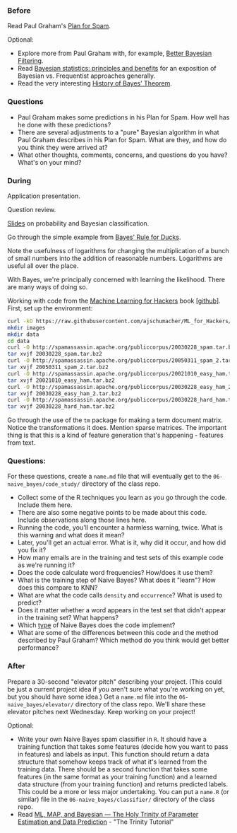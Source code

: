 ### Before

Read Paul Graham's [Plan for Spam](http://www.paulgraham.com/spam.html).

Optional:

 * Explore more from Paul Graham with, for example, [Better Bayesian Filtering](http://www.paulgraham.com/better.html).
 * Read [Bayesian statistics: principles and benefits](http://edepot.wur.nl/134085) for an exposition of Bayesian vs. Frequentist approaches generally.
 * Read the very interesting [History of Bayes' Theorem](http://lesswrong.com/lw/774/a_history_of_bayes_theorem/).


### Questions

 * Paul Graham makes some predictions in his Plan for Spam. How well has he done with these predictions?
 * There are several adjustments to a "pure" Bayesian algorithm in what Paul Graham describes in his Plan for Spam. What are they, and how do you think they were arrived at?
 * What other thoughts, comments, concerns, and questions do you have? What's on your mind?


### During

Application presentation.

Question review.

[Slides](slides.pdf) on probability and Bayesian classification.

Go through the simple example from [Bayes' Rule for Ducks](http://planspace.org/2014/02/23/bayes-rule-for-ducks/).

Note the usefulness of logarithms for changing the multiplication of a bunch of small numbers into the addition of reasonable numbers. Logarithms are useful all over the place.

With Bayes, we're principally concerned with learning the likelihood. There are many ways of doing so.

Working with code from the [Machine Learning for Hackers](http://shop.oreilly.com/product/0636920018483.do) book [[github]](https://github.com/johnmyleswhite/ML_for_Hackers). First, set up the environment:

```bash
curl -kO https://raw.githubusercontent.com/ajschumacher/ML_for_Hackers/master/03-Classification/email_classify.R
mkdir images
mkdir data
cd data
curl -O http://spamassassin.apache.org/publiccorpus/20030228_spam.tar.bz2
tar xvjf 20030228_spam.tar.bz2
curl -O http://spamassassin.apache.org/publiccorpus/20050311_spam_2.tar.bz2
tar xvjf 20050311_spam_2.tar.bz2
curl -O http://spamassassin.apache.org/publiccorpus/20021010_easy_ham.tar.bz2
tar xvjf 20021010_easy_ham.tar.bz2
curl -O http://spamassassin.apache.org/publiccorpus/20030228_easy_ham_2.tar.bz2
tar xvjf 20030228_easy_ham_2.tar.bz2
curl -O http://spamassassin.apache.org/publiccorpus/20030228_hard_ham.tar.bz2
tar xvjf 20030228_hard_ham.tar.bz2
```

Go through the use of the `tm` package for making a term document matrix. Notice the transformations it does. Mention sparse matrices. The important thing is that this is a kind of feature generation that's happening - features from text.


### Questions:

For these questions, create a `name.md` file that will eventually get to the `06-naive_bayes/code_study/` directory of the class repo.

 * Collect some of the R techniques you learn as you go through the code. Include them here.
 * There are also some negative points to be made about this code. Include observations along those lines here.
 * Running the code, you'll encounter a harmless warning, twice. What is this warning and what does it mean?
 * Later, you'll get an actual error. What is it, why did it occur, and how did you fix it?
 * How many emails are in the training and test sets of this example code as we're running it?
 * Does the code calculate word frequencies? How/does it use them?
 * What is the training step of Naive Bayes? What does it "learn"? How does this compare to KNN?
 * What are what the code calls `density` and `occurrence`? What is used to predict?
 * Does it matter whether a word appears in the test set that didn't appear in the training set? What happens?
 * Which [type](http://blog.datumbox.com/machine-learning-tutorial-the-naive-bayes-text-classifier/) of Naive Bayes does the code implement?
 * What are some of the differences between this code and the method described by Paul Graham? Which method do you think would get better performance?


### After

Prepare a 30-second "elevator pitch" describing your project. (This could be just a current project idea if you aren't sure what you're working on yet, but you should have some idea.) Get a `name.md` file into the `06-naive_bayes/elevator/` directory of the class repo. We'll share these elevator pitches next Wednesday. Keep working on your project!

Optional:

 * Write your own Naive Bayes spam classifier in `R`. It should have a training function that takes some features (decide how you want to pass in features) and labels as input. This function should return a data structure that somehow keeps track of what it's learned from the training data. There should be a second function that takes some features (in the same format as your training function) and a learned data structure (from your training function) and returns predicted labels. This could be a more or less major undertaking. You can put a `name.R` (or similar) file in the `06-naive_bayes/classifier/` directory of the class repo.
 * Read [ML, MAP, and Bayesian — The Holy
Trinity of Parameter Estimation and Data
Prediction](https://engineering.purdue.edu/kak/Trinity.pdf) - "The Trinity Tutorial"
